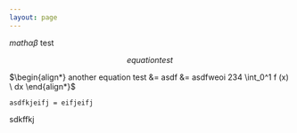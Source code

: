 ```yaml
---
layout: page
---
```


$math \alpha \beta$ test

$$
equation test
$$

$\begin{align*}
another equation test &= asdf
&= asdfweoi 234 \int_0^1 f (x) \ dx
\end{align*}$

```
asdfkjeifj = eifjeifj
```

sdkffkj

